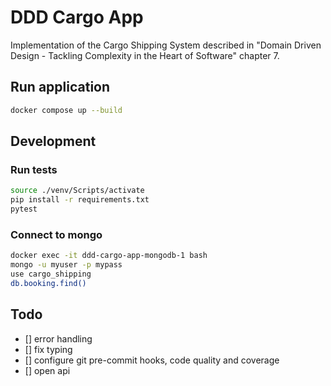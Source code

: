# DDD Cargo App
Implementation of the Cargo Shipping System described in "Domain Driven Design - Tackling Complexity in the Heart of Software" chapter 7.

## Run application
```bash
docker compose up --build
```

## Development

### Run tests
```bash
source ./venv/Scripts/activate
pip install -r requirements.txt
pytest
```

### Connect to mongo
```bash
docker exec -it ddd-cargo-app-mongodb-1 bash
mongo -u myuser -p mypass
use cargo_shipping
db.booking.find()
```

## Todo
- [] error handling
- [] fix typing
- [] configure git pre-commit hooks, code quality and coverage
- [] open api
